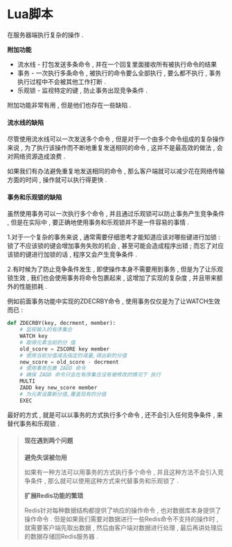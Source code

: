 # Lua脚本

在服务器端执行复杂的操作 .

**附加功能**

* 流水线 - 打包发送多条命令 , 并在一个回复里面接收所有被执行命令的结果
* 事务 - 一次执行多条命令 , 被执行的命令要么全部执行 , 要么都不执行 , 事务执行过程中不会被其他工作打断 . 
* 乐观锁 - 监视特定的键 , 防止事务出现竞争条件 . 

附加功能非常有用 , 但是他们也存在一些缺陷 .

#### 流水线的缺陷

尽管使用流水线可以一次发送多个命令 , 但是对于一个由多个命令组成的复杂操作来说 , 为了执行该操作而不断地重复发送相同的命令 , 这并不是最高效的做法 , 会对网络资源造成浪费 .

如果我们有办法避免重复地发送相同的命令 , 那么客户端就可以减少花在网络传输方面的时间 , 操作就可以执行得更快 .

#### 事务和乐观锁的缺陷

虽然使用事务可以一次执行多个命令 , 并且通过乐观锁可以防止事务产生竞争条件 , 但是在实际中 , 要正确地使用事务和乐观锁并不是一件容易的事情 .

1.对于一个复杂的事务来说 , 通常需要仔细思考才能知道应该对哪些键进行加锁 : 锁了不应该锁的键会增加事务失败的机会 , 甚至可能会造成程序出错 ; 而忘了对应该锁的键进行加锁的话 , 程序又会产生竞争条件 .

2.有时候为了防止竞争条件发生 , 即使操作本身不需要用到事务 , 但是为了让乐观锁生效 , 我们也会使用事务将命令包裹起来 , 这增加了实现的复杂度 , 并且带来额外的性能损耗 .

例如前面事务功能中实现的ZDECRBY命令 , 使用事务仅仅是为了让WATCH生效而已 :

```py
def ZDECRBY(key, decrment, member):
    # 监视输入的有序集合
    WATCH key
    # 取得元素当前的分 值
    old_score = ZSCORE key member
    # 使用当前分值减去指定的减量,得出新的分值 
    new_score = old_score - decrment
    # 使用事务包裹 ZADD 命令
    # 确保 ZADD 命令只会在有序集合没有被修改的情况下 执行
    MULTI
    ZADD key new_score member 
    # 为元素设置新分值,覆盖现有的分值 
    EXEC
```

最好的方式 , 就是可以以事务的方式执行多个命令 , 还不会引入任何竞争条件 , 来替代事务和乐观锁 .

> #### **现在遇到两个问题**
>
> **避免失误被勿用**
>
> 如果有一种方法可以用事务的方式执行多个命令 , 并且这种方法不会引入竞争条件 , 那么就可以使用这种方式来代替事务和乐观锁了 . 
>
> **扩展Redis功能的繁琐**
>
> Redis针对每种数据结构都提供了响应的操作命令 , 也对数据库本身提供了操作命令 . 但是如果我们需要对数据进行一些Redis命令不支持的操作时 , 就需要客户端先取出数据 , 然后由客户端对数据进行处理 , 最后再讲处理后的数据存储回Redis服务器 .



